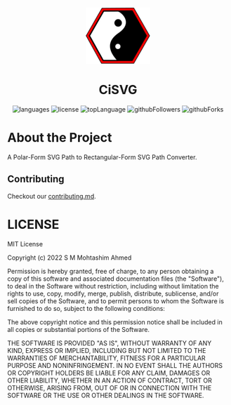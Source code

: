 <p align="center">
    <img src="https://raw.githubusercontent.com/CarefulProgrammer/CiSVG/main/assets/CiSVG%20logo.svg" height="128">
    <h1 align="center">CiSVG</h1>
</p>

<p align="center">
  <img alt="languages" src="https://img.shields.io/github/languages/count/carefulprogrammer/cisvg?style=for-the-badge"/>
  <img alt="license" src="https://img.shields.io/github/license/carefulprogrammer/cisvg?style=for-the-badge"/>
  <img alt="topLanguage" src="https://img.shields.io/github/languages/top/carefulprogrammer/cisvg?style=for-the-badge"/>
  <img alt="githubFollowers" src="https://img.shields.io/github/followers/carefulprogrammer?style=for-the-badge"/>
  <img alt="githubForks" src="https://img.shields.io/github/forks/carefulprogrammer/cisvg?style=for-the-badge"/>
</p>

# About the Project

A Polar-Form SVG Path to Rectangular-Form SVG Path Converter.

## Contributing

Checkout our [contributing.md](/contributing.md).

# LICENSE
MIT License

Copyright (c) 2022 S M Mohtashim Ahmed

Permission is hereby granted, free of charge, to any person obtaining a copy
of this software and associated documentation files (the "Software"), to deal
in the Software without restriction, including without limitation the rights
to use, copy, modify, merge, publish, distribute, sublicense, and/or sell
copies of the Software, and to permit persons to whom the Software is
furnished to do so, subject to the following conditions:

The above copyright notice and this permission notice shall be included in all
copies or substantial portions of the Software.

THE SOFTWARE IS PROVIDED "AS IS", WITHOUT WARRANTY OF ANY KIND, EXPRESS OR
IMPLIED, INCLUDING BUT NOT LIMITED TO THE WARRANTIES OF MERCHANTABILITY,
FITNESS FOR A PARTICULAR PURPOSE AND NONINFRINGEMENT. IN NO EVENT SHALL THE
AUTHORS OR COPYRIGHT HOLDERS BE LIABLE FOR ANY CLAIM, DAMAGES OR OTHER
LIABILITY, WHETHER IN AN ACTION OF CONTRACT, TORT OR OTHERWISE, ARISING FROM,
OUT OF OR IN CONNECTION WITH THE SOFTWARE OR THE USE OR OTHER DEALINGS IN THE
SOFTWARE.
